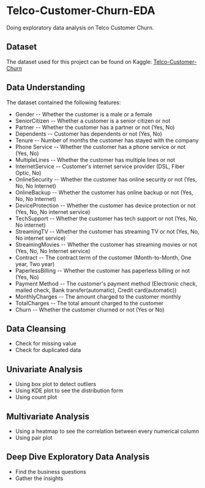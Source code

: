 # Telco-Customer-Churn-EDA
Doing exploratory data analysis on Telco Customer Churn.

## Dataset
The dataset used for this project can be found on Kaggle: [Telco-Customer-Churn](https://www.kaggle.com/datasets/blastchar/telco-customer-churn)

## Data Understanding
The dataset contained the following features:
- Gender -- Whether the customer is a male or a female
- SeniorCitizen -- Whether a customer is a senior citizen or not
- Partner -- Whether the customer has a partner or not (Yes, No)
- Dependents -- Customer has dependents or not (Yes, No)
- Tenure -- Number of months the customer has stayed with the company
- Phone Service -- Whether the customer has a phone service or not (Yes, No)
- MultipleLines -- Whether the customer has multiple lines or not
- InternetService -- Customer's internet service provider (DSL, Fiber Optic, No)
- OnlineSecurity -- Whether the customer has online security or not (Yes, No, No Internet)
- OnlineBackup -- Whether the customer has online backup or not (Yes, No, No Internet)
- DeviceProtection -- Whether the customer has device protection or not (Yes, No, No internet service)
- TechSupport -- Whether the customer has tech support or not (Yes, No, No internet)
- StreamingTV -- Whether the customer has streaming TV or not (Yes, No, No internet service)
- StreamingMovies -- Whether the customer has streaming movies or not (Yes, No, No Internet service)
- Contract -- The contract term of the customer (Month-to-Month, One year, Two year)
- PaperlessBilling -- Whether the customer has paperless billing or not (Yes, No)
- Payment Method -- The customer's payment method (Electronic check, mailed check, Bank transfer(automatic), Credit card(automatic))
- MonthlyCharges -- The amount charged to the customer monthly
- TotalCharges -- The total amount charged to the customer
- Churn -- Whether the customer churned or not (Yes or No)

## Data Cleansing
- Check for missing value
- Check for duplicated data

## Univariate Analysis
- Using box plot to detect outliers
- Using KDE plot to see the distribution form
- Using count plot

## Multivariate Analysis
- Using a heatmap to see the correlation between every numerical column
- Using pair plot

## Deep Dive Exploratory Data Analysis
- Find the business questions
- Gather the insights
